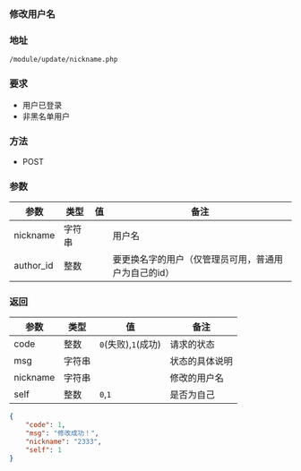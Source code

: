 ### 修改用户名

### 地址

```url
/module/update/nickname.php
```

### 要求
- 用户已登录
- 非黑名单用户

### 方法
- POST


### 参数

| 参数      | 类型   | 值  | 备注                                                 |
| --------- | ------ | --- | ---------------------------------------------------- |
| nickname  | 字符串 |     | 用户名                                               |
| author_id | 整数   |     | 要更换名字的用户（仅管理员可用，普通用户为自己的id） |

### 返回

| 参数     | 类型   | 值                  | 备注           |
| -------- | ------ | ------------------- | -------------- |
| code     | 整数   | `0`(失败),`1`(成功) | 请求的状态     |
| msg      | 字符串 |                     | 状态的具体说明 |
| nickname | 字符串 |                     | 修改的用户名   |
| self     | 整数   | `0`,`1`             | 是否为自己     |

```json
{
    "code": 1,
    "msg": "修改成功！",
    "nickname": "2333",
    "self": 1
}
```